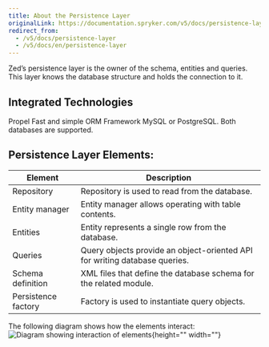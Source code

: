```yaml
---
title: About the Persistence Layer
originalLink: https://documentation.spryker.com/v5/docs/persistence-layer
redirect_from:
  - /v5/docs/persistence-layer
  - /v5/docs/en/persistence-layer
---
```


Zed’s persistence layer is the owner of the schema, entities and queries. This layer knows the database structure and holds the connection to it.

## Integrated Technologies

Propel	Fast and simple ORM Framework MySQL or PostgreSQL.	Both databases are supported.

## Persistence Layer Elements:

| Element   | Description |
| ----------------- | ------------------------------------------------------------ |
| Repository          | Repository is used to read from the database. |
| Entity manager | Entity manager allows operating with table contents. |
| Entities | Entity represents a single row from the database. |
|Queries| Query objects provide an object-oriented API for writing database queries. |
| Schema definition | XML files that define the database schema for the related module.|
| Persistence factory | Factory is used to instantiate query objects. |

The following diagram shows how the elements interact:
![Diagram showing interaction of elements](https://spryker.s3.eu-central-1.amazonaws.com/docs/Developer+Guide/Back-End/Zed/Persistence+Layer/persistence-layer.png){height="" width=""}
